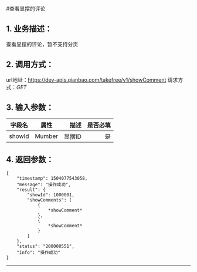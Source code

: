 #查看显摆的评论
## 1. 业务描述：
查看显摆的评论，暂不支持分页

## 2. 调用方式：
url地址：https://dev-apis.qianbao.com/takefree/v1/showComment
请求方式：*GET*

## 3. 输入参数：
|字段名|属性|描述|是否必填|
|---------|:------:|------:|------------:|
|showId|Mumber|显摆ID|是|

## 4. 返回参数：
```
{
    "timestamp": 1504077543058,
    "message": "操作成功",
    "result": {
        "showId": 1000001,
        "showComments": [
            {
                *showComment*
            },
            {
                *showComment*
            }
        ]
    },
    "status": "200000551",
    "info": "操作成功"
}
```
***